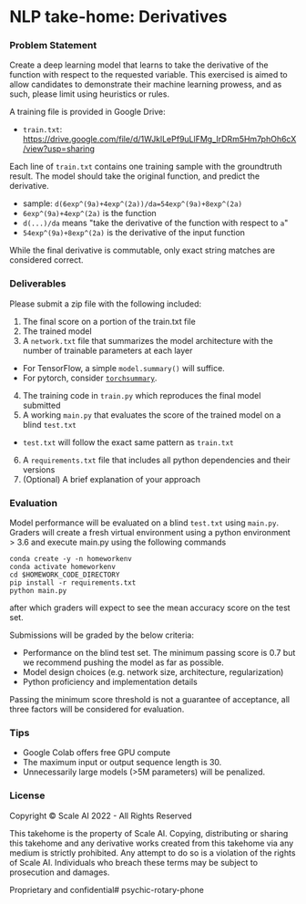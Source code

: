 # NLP take-home: Derivatives

### Problem Statement

Create a deep learning model that learns to take the derivative of the function with respect to the requested variable. 
This exercised is aimed to allow candidates to demonstrate their machine learning prowess, and as such, please limit
using heuristics or rules.

A training file is provided in Google Drive:
* `train.txt`: https://drive.google.com/file/d/1WJklLePf9uLlFMg_IrDRm5Hm7phOh6cX/view?usp=sharing

Each line of `train.txt` contains one training sample with the groundtruth result. 
The model should take the original function, and predict the derivative.

* sample: `d(6exp^(9a)+4exp^(2a))/da=54exp^(9a)+8exp^(2a)`
* `6exp^(9a)+4exp^(2a)` is the function
* `d(...)/da` means "take the derivative of the function with respect to `a`"
* `54exp^(9a)+8exp^(2a)` is the derivative of the input function

While the final derivative is commutable, only exact string matches are considered correct.

### Deliverables

Please submit a zip file with the following included:

1. The final score on a portion of the train.txt file
2. The trained model
3. A `network.txt` file that summarizes the model architecture with the number of trainable parameters at each layer
  * For TensorFlow, a simple `model.summary()` will suffice.
  * For pytorch, consider [`torchsummary`](https://github.com/sksq96/pytorch-summary).
4. The training code in `train.py`  which reproduces the final model submitted
5. A working `main.py` that evaluates the score of the trained model on a blind `test.txt`
  * `test.txt` will follow the exact same pattern as `train.txt`
6. A `requirements.txt` file that includes all python dependencies and their versions
7. (Optional) A brief explanation of your approach

### Evaluation

Model performance will be evaluated on a blind `test.txt` using `main.py`. Graders will create a fresh 
virtual environment using a python environment > 3.6 and execute main.py using the following commands
```
conda create -y -n homeworkenv
conda activate homeworkenv
cd $HOMEWORK_CODE_DIRECTORY
pip install -r requirements.txt
python main.py  
``` 

after which graders will expect to see the mean accuracy score on the test set. 

Submissions will be graded by the below criteria:
   * Performance on the blind test set. The minimum passing score is 0.7 but we recommend pushing the model as far as possible.
   * Model design choices (e.g. network size, architecture, regularization)
   * Python proficiency and implementation details

Passing the minimum score threshold is not a guarantee of acceptance, all three factors will be considered for evaluation.	 

### Tips
* Google Colab offers free GPU compute
* The maximum input or output sequence length is 30.
* Unnecessarily large models (>5M parameters) will be penalized.


### License
Copyright © Scale AI 2022 - All Rights Reserved

This takehome is the property of Scale AI. Copying, distributing or sharing this takehome 
and any derivative works created from this takehome via any medium is strictly prohibited. 
Any attempt to do so is a violation of the rights of Scale AI. Individuals who breach these 
terms may be subject to prosecution and damages.

Proprietary and confidential# psychic-rotary-phone
